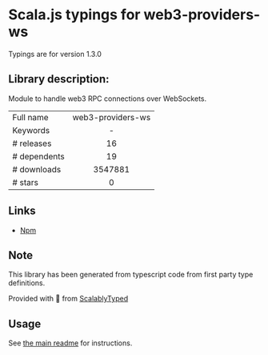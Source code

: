 
# Scala.js typings for web3-providers-ws

Typings are for version 1.3.0

## Library description:
Module to handle web3 RPC connections over WebSockets.

|                    |                 |
| ------------------ | :-------------: |
| Full name          | web3-providers-ws |
| Keywords           | - |
| # releases         | 16 |
| # dependents       | 19 |
| # downloads        | 3547881 |
| # stars            | 0 |

## Links
- [Npm](https://www.npmjs.com/package/web3-providers-ws)
    


## Note
This library has been generated from typescript code from first party type definitions.

Provided with :purple_heart: from [ScalablyTyped](https://github.com/oyvindberg/ScalablyTyped)

## Usage
See [the main readme](../../readme.md) for instructions.


